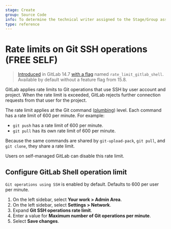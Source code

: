 ```yaml
---
stage: Create
group: Source Code
info: To determine the technical writer assigned to the Stage/Group associated with this page, see https://about.gitlab.com/handbook/product/ux/technical-writing/#assignments
type: reference
---
```


# Rate limits on Git SSH operations **(FREE SELF)**

> [Introduced](https://gitlab.com/gitlab-org/gitlab/-/merge_requests/78373) in GitLab 14.7 [with a flag](../feature_flags.md) named `rate_limit_gitlab_shell`. Available by default without a feature flag from 15.8.

GitLab applies rate limits to Git operations that use SSH by user account and project. When the rate limit is exceeded, GitLab rejects
further connection requests from that user for the project.

The rate limit applies at the Git command ([plumbing](https://git-scm.com/book/en/v2/Git-Internals-Plumbing-and-Porcelain)) level.
Each command has a rate limit of 600 per minute. For example:

- `git push` has a rate limit of 600 per minute.
- `git pull` has its own rate limit of 600 per minute.

Because the same commands are shared by `git-upload-pack`, `git pull`, and `git clone`, they share a rate limit.

Users on self-managed GitLab can disable this rate limit.

## Configure GitLab Shell operation limit

`Git operations using SSH` is enabled by default. Defaults to 600 per user per minute.

1. On the left sidebar, select **Your work > Admin Area**.
1. On the left sidebar, select **Settings > Network**.
1. Expand **Git SSH operations rate limit**.
1. Enter a value for **Maximum number of Git operations per minute**.
1. Select **Save changes**.

